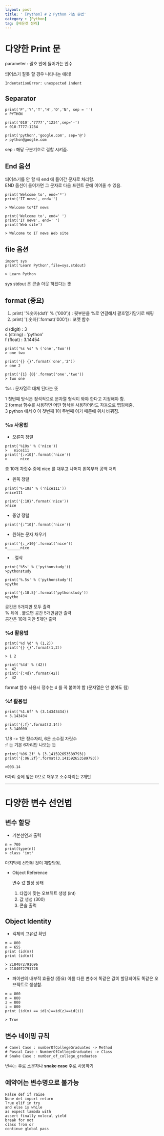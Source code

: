 ```yaml
---
layout: post
title: ' [Python] # 2 Python 기초 문법'
category : [Python]
tag: [배운것 정리]
---
```


# 다양한 Print 문 

parameter : 괄호 안에 들어가는 인수 

띄어쓰기 잘못 할 경우 나타나는 에러! 

```
IndentationError: unexpected indent
```

## Separator

```
print('P','Y','T','H','O','N', sep = '')
> PYTHON

print('010','7777','1234',sep='-')
> 010-7777-1234

print('python','google.com', sep='@')
> python@google.com
```
sep : 해당 구분기호로 결합 시켜줌.  



## End 옵션 

  띄어쓰기를 안 할 때 end 에 들어간 문자로 처리함.    
  END 옵션이 들어가면 그 문자로 다음 프린트 문에 이어줄 수 있음.   
  
  ```
  print('Welcome to', end='*')
  print('IT news', end='')
  
  > Welcome to*IT news
  
  print('Welcome to', end=' ')
  print('IT news', end=' ')
  print('Web site')
  
  > Welcome to IT news Web site
  ```
 
## file 옵션

```
import sys
print('Learn Python',file=sys.stdout)

> Learn Python
```
sys stdout 은 콘솔 아웃 하겠다는 뜻    


## format (중요) 

1. print( '%숫자(dsf)' % ('000')) : 뒷부분을 %로 연결해서 괄호열기닫기로 매핑
2. print( '{:숫자}'.format('000')) : 포맷 함수 

d (digit) : 3      
s (string) : 'python'   
f (float) : 3.14454    

```
print('%s %s' % ('one','two'))
> one two

print('{} {}'.format('one','2'))
> one 2

print('{1} {0}'.format('one','two'))
> two one
```

%s : 문자열로 대체 된다는 뜻 

1 첫번째 방식은 정석적으로 문자열 형식이 와야 한다고 지정해야 함.   
2 format 함수를 사용하면 어떤 형식을 사용하더라도 자동으로 맵핑해줌.   
3 python 에서 0 이 첫번째 1이 두번째 이기 때문에 위치 바꿔짐.  


### %s 사용법 


* 오른쪽 정렬

```
print('%10s' % ('nice'))
>   nice111
print('{:>10}'.format('nice'))
>      nice
```
  총 10개 자릿수 중에 nice 를 채우고 나머지 왼쪽부터 공백 처리

* 왼쪽 정렬 

```
print('%-10s' % ('nice111'))
>nice111  

print('{:10}'.format('nice'))
>nice
```

* 중앙 정렬 

```
print('{:^10}'.format('nice'))
```


* 원하는 문자 채우기

```
print('{:_>10}'.format('nice'))
>______nice
```

* . 절삭 

```
print('%5s' % ('pythonstudy'))
>pythonstudy

print('%.5s' % ('pythonstudy'))
>pytho

print('{:10.5}'.format('pythonstudy'))
>pytho
```
공간은 5개지만 모두 출력  
% 뒤에 . 붙으면 공간 5개만큼만 출력   
공간은 10개 지만 5개만 출력    



### %d 활용법 

```
print('%d %d' % (1,2))
print('{} {}'.format(1,2))

> 1 2 
```

```
print('%4d' % (42))
>  42
print('{:4d}'.format(42))
>  42
```
format 함수 사용시 정수는 d 를 꼭 붙여야 함 (문자열은 안 붙여도 됨)   


### %f 활용법 

```
print('%1.6f' % (3.14343434))
> 3.143434

print('{:f}'.format(3.14))
> 3.140000
```
1.18 -> 1은 정수자리, 6은 소수점 자릿수    
:f 는 기본 6자리만 나오는 듯    


```
print('%06.2f' % (3.141592653589793))
print('{:06.2f}'.format(3.141592653589793))

>003.14
```
6자리 중에 앞은 0으로 채우고 소수자리는 2개만    

- - - 

# 다양한 변수 선언법 

## 변수 할당 

* 기본선언과 출력  
```
n = 700
print(type(n))
> class 'int'
```
마지막에 선언된 것이 재할당됨.  

* Object Reference
  
  변수 값 할당 상태
  1. 타입에 맞는 오브젝트 생성 (int)
  2. 값 생성 (300)
  3. 콘솔 출력 

## Object Identity 

* 객체의 고유값 확인 
```
m = 800
n = 655
print (id(m))
print (id(n))

> 2184072791696
> 2184072791728
```

* 파이썬의 내부적 효율성 (중요)
이름 다른 변수에 똑같은 값이 할당되어도 똑같은 오브젝트로 생성함. 
```
m = 800
n = 800
z = 800
i = 800
print (id(m) == id(n)==id(z)==id(i))

> True
```


## 변수 네이밍 규칙

```
# Camel Case : numberOfCollegeGraduates -> Method
# Pascal Case : NumberOfCollegeGraduates -> Class
# Snake Case : number_of_college_graduates
```
변수는 주로 소문자나 **snake case** 주로 사용하기


## 예약어는 변수명으로 불가능 

```
False def if raise
None del import return
True elif in try
and else is while 
as expect lambda with
assert finally nolocal yield
break for not 
class from or 
continue global pass
```

